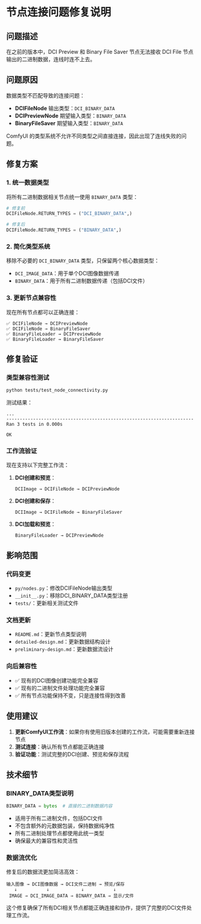 # 节点连接问题修复说明

## 问题描述

在之前的版本中，DCI Preview 和 Binary File Saver 节点无法接收 DCI File 节点输出的二进制数据，连线时连不上去。

## 问题原因

数据类型不匹配导致的连接问题：

- **DCIFileNode** 输出类型：`DCI_BINARY_DATA`
- **DCIPreviewNode** 期望输入类型：`BINARY_DATA`
- **BinaryFileSaver** 期望输入类型：`BINARY_DATA`

ComfyUI 的类型系统不允许不同类型之间直接连接，因此出现了连线失败的问题。

## 修复方案

### 1. 统一数据类型

将所有二进制数据相关节点统一使用 `BINARY_DATA` 类型：

```python
# 修复前
DCIFileNode.RETURN_TYPES = ("DCI_BINARY_DATA",)

# 修复后
DCIFileNode.RETURN_TYPES = ("BINARY_DATA",)
```

### 2. 简化类型系统

移除不必要的 `DCI_BINARY_DATA` 类型，只保留两个核心数据类型：

- `DCI_IMAGE_DATA`：用于单个DCI图像数据传递
- `BINARY_DATA`：用于所有二进制数据传递（包括DCI文件）

### 3. 更新节点兼容性

现在所有节点都可以正确连接：

```
✅ DCIFileNode → DCIPreviewNode
✅ DCIFileNode → BinaryFileSaver
✅ BinaryFileLoader → DCIPreviewNode
✅ BinaryFileLoader → BinaryFileSaver
```

## 修复验证

### 类型兼容性测试

```bash
python tests/test_node_connectivity.py
```

测试结果：
```
...
----------------------------------------------------------------------
Ran 3 tests in 0.000s

OK
```

### 工作流验证

现在支持以下完整工作流：

1. **DCI创建和预览**：
   ```
   DCIImage → DCIFileNode → DCIPreviewNode
   ```

2. **DCI创建和保存**：
   ```
   DCIImage → DCIFileNode → BinaryFileSaver
   ```

3. **DCI加载和预览**：
   ```
   BinaryFileLoader → DCIPreviewNode
   ```

## 影响范围

### 代码变更
- `py/nodes.py`：修改DCIFileNode输出类型
- `__init__.py`：移除DCI_BINARY_DATA类型注册
- `tests/`：更新相关测试文件

### 文档更新
- `README.md`：更新节点类型说明
- `detailed-design.md`：更新数据结构设计
- `preliminary-design.md`：更新数据流设计

### 向后兼容性
- ✅ 现有的DCI图像创建功能完全兼容
- ✅ 现有的二进制文件处理功能完全兼容
- ✅ 所有节点功能保持不变，只是连接性得到改善

## 使用建议

1. **更新ComfyUI工作流**：如果你有使用旧版本创建的工作流，可能需要重新连接节点
2. **测试连接**：确认所有节点都能正确连接
3. **验证功能**：测试完整的DCI创建、预览和保存流程

## 技术细节

### BINARY_DATA类型说明

```python
BINARY_DATA = bytes  # 直接的二进制数据内容
```

- 适用于所有二进制文件，包括DCI文件
- 不包含额外的元数据包装，保持数据纯净性
- 所有二进制处理节点都使用此统一类型
- 确保最大的兼容性和灵活性

### 数据流优化

修复后的数据流更加简洁高效：

```
输入图像 → DCI图像数据 → DCI文件二进制 → 预览/保存
   ↓           ↓            ↓           ↓
 IMAGE → DCI_IMAGE_DATA → BINARY_DATA → 显示/文件
```

这个修复确保了所有DCI相关节点都能正确连接和协作，提供了完整的DCI文件处理工作流。
